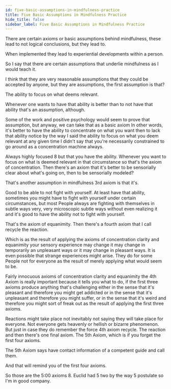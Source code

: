 ```yaml
---
id: five-basic-assumptions-in-mindfulness-practice
title: Five Basic Assumptions in Mindfulness Practice
hide_title: false
sidebar_label: Five Basic Assumptions in Mindfulness Practice
---
```

There are certain axioms or basic assumptions behind mindfulness, these lead to not logical conclusions, but they lead to.

When implemented they lead to experiential developments within a person.

So I say that there are certain assumptions that underlie mindfulness as I would teach it.

I think that they are very reasonable assumptions that they could be accepted by anyone, but they are assumptions, the first assumption is that?

The ability to focus on what deems relevant.

Whenever one wants to have that ability is better than to not have that ability that's an assumption, although.

Some of the work and positive psychology would seem to prove that assumption, but anyway, we can take that as a basic axiom In other words, it's better to have the ability to concentrate on what you want then to lack that ability notice by the way I said the ability to focus on what you deem relevant at any given time I didn't say that you're necessarily constrained to go around as a concentration machine always.

Always highly focused 8 but that you have the ability. Whenever you want to focus on what is deemed relevant in that circumstance so that's the axiom of concentration. Then there's an axiom that it's better to be sensorially clear about what's going on, then to be sensorially modeled?

That's another assumption in mindfulness 3rd axiom is that it's.

Good to be able to not fight with yourself. At least have that ability, sometimes you might have to fight with yourself under certain circumstances, but most People always are fighting with themselves in subtle ways very, very microscopic subtle ways without even realizing it and it's good to have the ability not to fight with yourself.

That's the axiom of equanimity. Then there's a fourth axiom that I call recycle the reaction.

Which is as the result of applying the axioms of concentration clarity and equanimity your sensory experience may change it may change in temporarily an unpleasant ways or it may change in pleasant ways. It is even possible that strange experiences might arise. They do for some People not for everyone as the result of merely applying what would seem to be.

Fairly innocuous axioms of concentration clarity and equanimity the 4th Axiom is really important because it tells you what to do, if the first three axioms produce anything that's challenging either in the sense that it's pleasant and therefore you might get addicted or in the sense that it's unpleasant and therefore you might suffer, or in the sense that it's weird and therefore you might sort of freak out as the result of applying the first three axioms.

Reactions might take place not inevitably not saying they will take place for everyone. Not everyone gets heavenly or hellish or bizarre phenomenon. But just in case they do remember the force 4th axiom recycle. The reaction and then there's one final axiom. The 5th Axiom, which is if you forget the first four axioms.

The 5th Axiom says have contact information of a competent guide and call them.

And that will remind you of the first four axioms.



So those are the 5:00 axioms 8. Euclid had 5 two by the way 5 postulate so I'm in good company.



